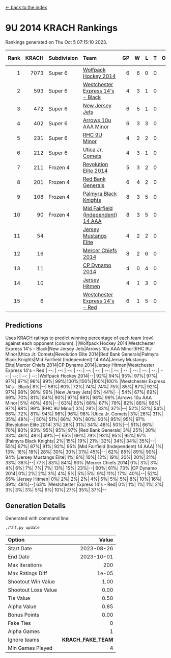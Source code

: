 [<- back to the index](readme.md)
# 9U 2014 KRACH Rankings
Rankings generated on Thu Oct  5 07:15:10 2023.

Rank|KRACH|Subdivision|Team|GP|W|L|T|OTW|OTL|SoS|Exp Wins|Win Diff
---:|---:|:---|:---|---:|---:|---:|---:|---:|---:|---:|---:|---:
1|7073|Super 6|[Wolfpack Hockey 2014](https://gamesheetstats.com/seasons/3664/teams/140871/schedule)|6|6|0|0|0|0|161|6.8|-0.0
2|593|Super 6|[Westchester Express 14's - Black](https://gamesheetstats.com/seasons/3664/teams/140873/schedule)|4|3|1|0|0|0|207|3.9|0.0
3|472|Super 6|[New Jersey Jets](https://gamesheetstats.com/seasons/3664/teams/140881/schedule)|6|5|1|0|0|0|132|5.9|0.0
4|402|Super 6|[Arrows 10u AAA Minor](https://gamesheetstats.com/seasons/3664/teams/140872/schedule)|6|3|3|0|0|1|2128|3.8|-0.0
5|231|Super 6|[RHC 9U Minor](https://gamesheetstats.com/seasons/3664/teams/140876/schedule)|4|2|2|0|0|0|321|2.9|0.0
6|212|Super 6|[Utica Jr. Comets](https://gamesheetstats.com/seasons/3664/teams/140884/schedule)|4|3|1|0|0|0|88|3.9|0.0
7|211|Frozen 4|[Revolution Elite 2014](https://gamesheetstats.com/seasons/3664/teams/140880/schedule)|5|3|2|0|1|0|174|3.9|0.0
8|201|Frozen 4|[Red Bank Generals](https://gamesheetstats.com/seasons/3664/teams/140883/schedule)|6|4|2|0|0|0|108|4.9|0.0
9|108|Frozen 4|[Palmyra Black Knights](https://gamesheetstats.com/seasons/3664/teams/140875/schedule)|8|3|5|0|0|0|1725|3.9|0.0
10|90|Frozen 4|[Mid Fairfield (Independent) 14 AAA](https://gamesheetstats.com/seasons/3664/teams/140878/schedule)|8|3|5|0|1|0|970|3.9|0.0
11|54||[Jersey Mustangs Elite](https://gamesheetstats.com/seasons/3664/teams/140888/schedule)|4|2|2|0|0|0|143|2.9|0.0
12|16||[Mercer Chiefs 2014](https://gamesheetstats.com/seasons/3664/teams/140885/schedule)|8|2|6|0|0|1|98|2.9|0.0
13|11||[CP Dynamo 2014](https://gamesheetstats.com/seasons/3664/teams/140877/schedule)|4|0|4|0|0|0|121|0.9|0.0
14|10||[Jersey Hitmen](https://gamesheetstats.com/seasons/3664/teams/140879/schedule)|4|1|3|0|0|0|1465|1.9|0.0
15|6||[Westchester Express 14's - Red](https://gamesheetstats.com/seasons/3664/teams/140887/schedule)|6|1|5|0|0|0|29|1.9|0.0

## Predictions
Uses KRACH ratings to predict winning percentage of each team (row) against each opponent (column).
||Wolfpack Hockey 2014|Westchester Express 14's - Black|New Jersey Jets|Arrows 10u AAA Minor|RHC 9U Minor|Utica Jr. Comets|Revolution Elite 2014|Red Bank Generals|Palmyra Black Knights|Mid Fairfield (Independent) 14 AAA|Jersey Mustangs Elite|Mercer Chiefs 2014|CP Dynamo 2014|Jersey Hitmen|Westchester Express 14's - Red
| --: | --: | --: | --: | --: | --: | --: | --: | --: | --: | --: | --: | --: | --: | --: | --: 
|Wolfpack Hockey 2014|--| 92%| 94%| 95%| 97%| 97%| 97%| 97%| 98%| 99%| 99%|100%|100%|100%|100%
|Westchester Express 14's - Black|  8%|--| 56%| 60%| 72%| 74%| 74%| 75%| 85%| 87%| 92%| 97%| 98%| 98%| 99%
|New Jersey Jets|  6%| 44%|--| 54%| 67%| 69%| 69%| 70%| 81%| 84%| 90%| 97%| 98%| 98%| 99%
|Arrows 10u AAA Minor|  5%| 40%| 46%|--| 63%| 65%| 66%| 67%| 79%| 82%| 88%| 96%| 97%| 98%| 99%
|RHC 9U Minor|  3%| 28%| 33%| 37%|--| 52%| 52%| 54%| 68%| 72%| 81%| 94%| 96%| 96%| 98%
|Utica Jr. Comets|  3%| 26%| 31%| 35%| 48%|--| 50%| 51%| 66%| 70%| 80%| 93%| 95%| 95%| 97%
|Revolution Elite 2014|  3%| 26%| 31%| 34%| 48%| 50%|--| 51%| 66%| 70%| 80%| 93%| 95%| 95%| 97%
|Red Bank Generals|  3%| 25%| 30%| 33%| 46%| 49%| 49%|--| 65%| 69%| 79%| 93%| 95%| 95%| 97%
|Palmyra Black Knights|  2%| 15%| 19%| 21%| 32%| 34%| 34%| 35%|--| 55%| 67%| 87%| 91%| 92%| 95%
|Mid Fairfield (Independent) 14 AAA|  1%| 13%| 16%| 18%| 28%| 30%| 30%| 31%| 45%|--| 62%| 85%| 89%| 90%| 94%
|Jersey Mustangs Elite|  1%|  8%| 10%| 12%| 19%| 20%| 20%| 21%| 33%| 38%|--| 77%| 83%| 84%| 90%
|Mercer Chiefs 2014|  0%|  3%|  3%|  4%|  6%|  7%|  7%|  7%| 13%| 15%| 23%|--| 60%| 61%| 73%
|CP Dynamo 2014|  0%|  2%|  2%|  3%|  4%|  5%|  5%|  5%|  9%| 11%| 17%| 40%|--| 52%| 65%
|Jersey Hitmen|  0%|  2%|  2%|  2%|  4%|  5%|  5%|  5%|  8%| 10%| 16%| 39%| 48%|--| 63%
|Westchester Express 14's - Red|  0%|  1%|  1%|  1%|  2%|  3%|  3%|  3%|  5%|  6%| 10%| 27%| 35%| 37%|--

## Generation Details

Generated with command line:
```
./thf.py update
```

| Option | Value |
| :----- | ----: |
| Start Date | 2023-08-26 |
| End Date | 2023-10-01 |
| Max Iterations | 200 |
| Max Ratings Diff | 1e-05 |
| Shootout Win Value | 1.00 |
| Shootout Loss Value | 0.00 |
| Tie Value | 0.50 |
| Alpha Value | 0.85 |
| Bonus Points | 0.00 |
| Fake Ties | 0 |
| Alpha Games | 1 |
| Ignore teams | __KRACH_FAKE_TEAM__ |
| Min Games Played | 4 |


